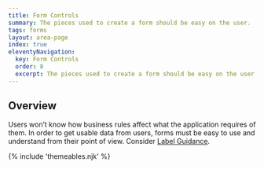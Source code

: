 ```yaml
---
title: Form Controls
summary: The pieces used to create a form should be easy on the user.
tags: forms
layout: area-page
index: true
eleventyNavigation:
  key: Form Controls
  order: 8
  excerpt: The pieces used to create a form should be easy on the user.
---
```


## Overview

Users won’t know how business rules affect what the application requires of them. In order to get usable data from users, forms must be easy to use and understand from their point of view. Consider [Label Guidance](/form-controls/labels-guidance).

{% include 'themeables.njk' %}
